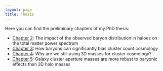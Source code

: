 ```yaml
---
layout: page
title: Thesis
---
```

    
Here you can find the preliminary chapters of my PhD thesis:
- [Chapter 2](/assets/thesis/chapter2.pdf): The impact of the observed baryon distribution in haloes on the total matter power spectrum
- [Chapter 3](/assets/thesis/chapter3.pdf): How baryons can significantly bias cluster count cosmology
- [Chapter 4](/assets/thesis/chapter4.pdf): Why are we still using 3D masses for cluster cosmology?
- [Chapter 5](/assets/thesis/chapter5.pdf): Galaxy cluster aperture masses are more robust to baryonic effects than 3D halo masses
